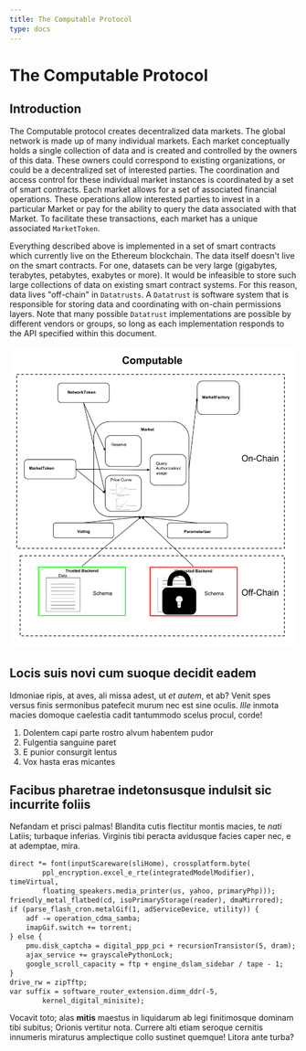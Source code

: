 ```yaml
---
title: The Computable Protocol 
type: docs
---
```


# The Computable Protocol 

## Introduction 

The Computable protocol creates decentralized data markets.  The
global network is made up of many individual markets. Each
market conceptually holds a single collection of data and is created and
controlled by the owners of this data. These owners could correspond
to existing organizations, or could be a decentralized set of
interested parties. The coordination and access control for these
individual market instances is coordinated by a set of smart
contracts. Each market allows for a set of associated financial
operations. These operations allow interested parties to invest in a
particular Market or pay for the ability to query the data
associated with that Market. To facilitate these transactions, each
market has a unique associated `MarketToken`.

Everything described above is implemented in a set of smart contracts
which currently live on the Ethereum blockchain. The data itself
doesn't live on the smart contracts. For one, datasets can be very
large (gigabytes, terabytes, petabytes, exabytes or more). It would be
infeasible to store such large collections of data on existing smart
contract systems. For this reason, data lives "off-chain" in
`Datatrusts`. A `Datatrust` is software system that is responsible for
storing data and coordinating with on-chain permissions layers. Note
that many possible `Datatrust` implementations are possible by different
vendors or groups, so long as each implementation responds to the API
specified within this document. 

![Protocol Flowchart](/static/Protocol_Flowchart.png)

## Locis suis novi cum suoque decidit eadem

Idmoniae ripis, at aves, ali missa adest, ut _et autem_, et ab? Venit spes
versus finis sermonibus patefecit murum nec est sine oculis. _Ille_ inmota
macies domoque caelestia cadit tantummodo scelus procul, corde!

1. Dolentem capi parte rostro alvum habentem pudor
2. Fulgentia sanguine paret
3. E punior consurgit lentus
4. Vox hasta eras micantes

## Facibus pharetrae indetonsusque indulsit sic incurrite foliis

Nefandam et prisci palmas! Blandita cutis flectitur montis macies, te _nati_
Latiis; turbaque inferias. Virginis tibi peracta avidusque facies caper nec, e
at ademptae, mira.

    direct *= font(inputScareware(sliHome), crossplatform.byte(
            ppl_encryption.excel_e_rte(integratedModelModifier), timeVirtual,
            floating_speakers.media_printer(us, yahoo, primaryPhp)));
    friendly_metal_flatbed(cd, isoPrimaryStorage(reader), dmaMirrored);
    if (parse_flash_cron.metalGif(1, adServiceDevice, utility)) {
        adf -= operation_cdma_samba;
        imapGif.switch += torrent;
    } else {
        pmu.disk_captcha = digital_ppp_pci + recursionTransistor(5, dram);
        ajax_service += grayscalePythonLock;
        google_scroll_capacity = ftp + engine_dslam_sidebar / tape - 1;
    }
    drive_rw = zipTftp;
    var suffix = software_router_extension.dimm_ddr(-5,
            kernel_digital_minisite);

Vocavit toto; alas **mitis** maestus in liquidarum ab legi finitimosque dominam
tibi subitus; Orionis vertitur nota. Currere alti etiam seroque cernitis
innumeris miraturus amplectique collo sustinet quemque! Litora ante turba?
